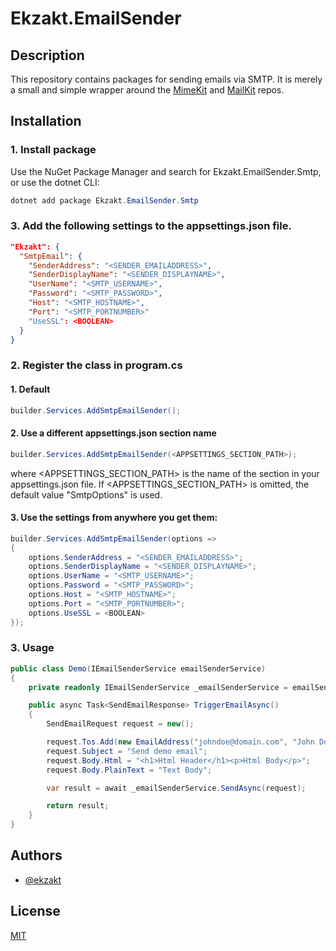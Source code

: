 # Ekzakt.EmailSender


## Description
This repository contains packages for sending emails via SMTP. It is merely a small and simple wrapper around
the [MimeKit](https://github.com/jstedfast/MimeKit) and [MailKit](https://github.com/jstedfast/MailKit) repos.


## Installation


### 1. Install package
Use the NuGet Package Manager and search for Ekzakt.EmailSender.Smtp, or use the dotnet CLI:
``` C#
dotnet add package Ekzakt.EmailSender.Smtp
```


### 3. Add the following settings to the appsettings.json file.
```json
"Ekzakt": {
  "SmtpEmail": {
    "SenderAddress": "<SENDER_EMAILADDRESS>",
    "SenderDisplayName": "<SENDER_DISPLAYNAME>",
    "UserName": "<SMTP_USERNAME>",
    "Password": "<SMTP_PASSWORD>",
    "Host": "<SMTP_HOSTNAME>",
    "Port": "<SMTP_PORTNUMBER>"
    "UseSSL": <BOOLEAN>
  }
}
```


### 2. Register the class in program.cs


#### 1. Default
``` C#
builder.Services.AddSmtpEmailSender();
```


#### 2. Use a different appsettings.json section name
``` C#
builder.Services.AddSmtpEmailSender(<APPSETTINGS_SECTION_PATH>);
```
where <APPSETTINGS_SECTION_PATH> is the name of the section in your appsettings.json file.
If <APPSETTINGS_SECTION_PATH> is omitted, the default value "SmtpOptions" is used.


#### 3. Use the settings from anywhere you get them:
``` C#
builder.Services.AddSmtpEmailSender(options =>
{
    options.SenderAddress = "<SENDER_EMAILADDRESS>";
    options.SenderDisplayName = "<SENDER_DISPLAYNAME>";
    options.UserName = "<SMTP_USERNAME>";
    options.Password = "<SMTP_PASSWORD>";
    options.Host = "<SMTP_HOSTNAME>";
    options.Port = "<SMTP_PORTNUMBER>";
    options.UseSSL = <BOOLEAN>
});
```


### 3. Usage
``` C#
public class Demo(IEmailSenderService emailSenderService)
{
    private readonly IEmailSenderService _emailSenderService = emailSenderService;

    public async Task<SendEmailResponse> TriggerEmailAsync()
    {
        SendEmailRequest request = new();

        request.Tos.Add(new EmailAddress("johndoe@domain.com", "John Doe"));
        request.Subject = "Send demo email";
        request.Body.Html = "<h1>Html Header</h1><p>Html Body</p>";
        request.Body.PlainText = "Text Body";

        var result = await _emailSenderService.SendAsync(request);

        return result;
    }
}
```


## Authors
- [@ekzakt](https://www.github.com/ekzakt)



## License
[MIT](https://choosealicense.com/licenses/mit/)
